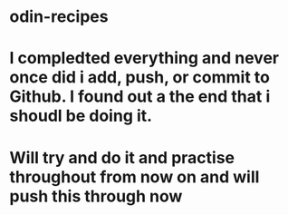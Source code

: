 # odin-recipes

# I compledted everything and never once did i add, push, or commit to Github. I found out a the end that i shoudl be doing it.

# Will try and do it and practise throughout from now on and will push this through now

